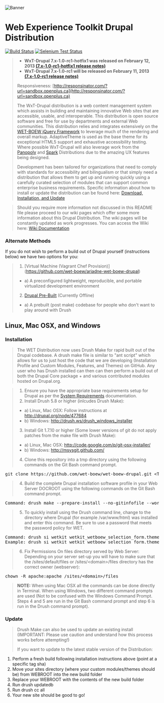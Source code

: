 <img alt="Banner" src="http://dl.dropbox.com/u/38413195/banner.jpeg" title="By Y Anderson (Own work) [CC-BY-SA-3.0 (http://creativecommons.org/licenses/by-sa/3.0">

# Web Experience Toolkit Drupal Distribution

[![Build Status](https://secure.travis-ci.org/wet-boew/wet-boew-drupal.png?branch=master)](http://travis-ci.org/wet-boew/wet-boew-drupal)
[![Selenium Test Status](https://saucelabs.com/buildstatus/sylus)](https://saucelabs.com/u/sylus)


>* **WxT-Drupal 7.x-1.0-rc1-hotfix1 was released on February 12, 2013 [(7.x-1.0-rc1-hotfix1 release notes)](https://github.com/wet-boew/wet-boew-drupal/wiki/v7.x-1.0-rc1-hotfix1-release-notes)**
>* **WxT-Drupal 7.x-1.0-rc1 will be released on February 11, 2013 [(7.x-1.0-rc1 release notes)](https://github.com/wet-boew/wet-boew-drupal/wiki/v7.x-1.0-rc1-release-notes)**
>
>Responsiveness: [http://responsinator.com/?url=sandbox.openplus.ca](http://responsinator.com/?url=sandbox.openplus.ca)
>
>The WxT-Drupal distribution is a web content management system which assists in building and maintaining innovative Web sites that are accessible, usable, and interoperable. This distribution is open source software and free for use by departments and external Web communities. This distribution relies and integrates extensively on the [WET-BOEW jQuery Framework](http://github.com/wet-boew/wet-boew) to leverage much of the rendering and overall markup. AdaptiveTheme is used as the base theme for its exceptional HTML5 support and exhaustive accessibility testing. Where possible WxT-Drupal will also leverage work from the [Panopoly](http://drupal.org/project/panopoly) and [Spark](http://drupal.org/project/spark) Distributions due to the amazing UX features being designed.
>
>Development has been tailored for organizations that need to comply with standards for accessibility and bilingualism or that simply need a distribution that allows them to get up and running quickly using a carefully curated selection of modules that can support common enterprise business requirements. Specific information about how to install or update the distribution can be found here: [Download, Installation, and Update](https://github.com/wet-boew/wet-boew-drupal/wiki/Download%2C-Installation%2C-and-Update)

>Should you require more information not discussed in this README file please proceed to our wiki pages which offer some more information about this Drupal Distribution. The wiki pages will be constantly updated as work progresses. You can access the Wiki here: [Wiki Documentation](https://github.com/wet-boew/wet-boew-drupal/wiki)

### Alternate Methods

If you do not wish to perform a build out of Drupal yourself (instructions below) we have two options for you:
> 1. [Virtual Machine (Vagrant Chef Provision)] (https://github.com/wet-boew/ariadne-wet-boew-drupal)
>   * a) A preconfigured lightweight, reproducible, and portable virtualized development environment
> 2. [Drupal Pre-Built](https://github.com/sylus/wet-boew-drupal-compiled) (Currently Offline)
>   * a) A prebuilt (post make) codebase for people who don't want to play around with Drush

## Linux, Mac OSX, and Windows

### Installation

> The WET Distribution now uses Drush Make for rapid built out of the Drupal codebase. A drush make file is similar to "ant script" which allows for us to just host the code that we are developing (Installation Profile and Custom Modules, Features, and Themes) on GitHub. Any user who has Drush installed can then can then perform a build out of both the Drupal Core package + and various contributed modules hosted on Drupal.org.

> 1. Ensure you have the appropriate base requirements setup for Drupal as per the [System Requirements](https://github.com/wet-boew/wet-boew-drupal/wiki/System-Requirements) documentation.
> 2. Install Drush 5.8 or higher (inlcudes Drush Make):
>   * a) Linux, Mac OSX: Follow instructions at http://drupal.org/node/477684
>   * b) Windows: http://drush.ws/drush_windows_installer
> 3. Install Git 1.7.10 or higher (Some lower versions of git do not apply patches from the make file with Drush Make):
>   * a) Linux, Mac OSX: http://code.google.com/p/git-osx-installer/
>   * b) Windows: http://msysgit.github.com/
> 4. Clone this repository into a tmp directory using the following commands on the Git Bash command prompt.
<pre>
git clone https://github.com/wet-boew/wet-boew-drupal.git &lt;Temporary Directory Path&gt;/wet-boew-drupal;
</pre>
> 4. Build the complete Drupal installation software profile in your Web Server DOCROOT using the following commands on the Git Bash command prompt.
<pre>
Command: drush make --prepare-install --no-gitinfofile --working-copy &lt;Temporary Directory Path&gt;/wet-boew-drupal/build-wetkit.make &lt;Web Server Directory Path&gt; --yes (can append -v for verbose output)
</pre>
> 5. To quickly install using the Drush command line, change to the directory where Drupal (for example /var/www/html) was installed and enter this command.
> Be sure to use a password that meets the password policy for WET.
<pre>
Command: drush si wetkit wetkit_wetboew_selection_form.theme=wetkit_adaptivetheme --sites-subdir=&lt;domain&gt; --db-url=mysql://&lt;username&gt;:&lt;password&gt;@&lt;domain&gt;:&lt;port&gt;/&lt;database&gt; --account-name=&lt;username&gt; --account-mail=&lt;accountemail&gt; --account-pass=&lt;userpassword&gt; --site-mail=&lt;siteemail&gt; --site-name=&lt;sitename&gt;
Example: drush si wetkit wetkit_wetboew_selection_form.theme=wetkit_adaptivetheme --sites-subdir=drupal_wet --db-url=mysql://drupalusr:drupalusr_pass@localhost:3306/wetkit_db --account-name=admin --account-pass=WetKit@2012 --account-mail=admin@example.com --site-mail=admin@example.com --site-name="Web Experience Toolkit"
</pre>
> 6. Fix Permissions On files directory served by Web Server:
> Depending on your server set-up you will have to make sure that the /sites/default/files or /sites/&lt;domain&gt;/files directory has the correct owner (webserver):
<pre>
chown -R apache:apache /sites/&lt;domain&gt;/files
</pre>

> **NOTE:** When using Mac OSX all the commands can be done directly in Terminal.  When using Windows, two different command prompts are used (Not to be confused with the Windows Command Prompt.  Steps 4 and 5 are run in the Git Bash command prompt and step 6 is run in the Drush command prompt).

### Update
> Drush Make can also be used to update an existing install (IMPORTANT: Please use caution and understand how this process works before attempting!)
>
>If you want to update to the latest stable version of the Distribution:
>
1. Perform a fresh build following installation instructions above (point at a specific tag sha)
2. Move your sites directory (where your custom modules/themes should be) from WEBROOT into the new build folder
3. Replace your WEBROOT with the contents of the new build folder
4. Run drush updatedb
5. Run drush cc all
6. Your new site should be good to go!
